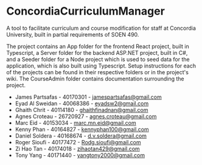 # ConcordiaCurriculumManager
A tool to facilitate curriculum and course modification for staff at Concordia University, built in partial requirements of SOEN 490.

The project contains an App folder for the frontend React project, built in Typescript, a Server folder for the backend ASP.NET project, built in C#, and a Seeder folder for a Node project which is used to seed data for the application, which is also built using Typescript. Setup instructions for each of the projects can be found in their respective folders or in the project's wiki. The CourseAdmin folder contains documentation surrounding the project.

- James Partsafas - 40170301 - jamespartsafas@gmail.com
- Eyad Al Sweidan - 40068386 - eyadsw2@gmail.com
- Ghaith Chrit - 40114180 - ghaithfinadnan@gmail.com
- Agnes Croteau - 26720927 - agnes.croteau@gmail.com
- Marc Eid - 40153034 - marc.mn.eid@gmail.com
- Kenny Phan - 40164827 - kennyphan100@gmail.com 
- Daniel Soldera - 40168674 - d.v.soldera@gmail.com
- Roger Sioufi - 40177472  - Rodg.sioufi@gmail.com
- Zi Hao Tan - 40174018 - zihaotan429@gmail.com
- Tony Yang - 40171440 - yangtony2000@gmail.com
